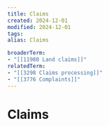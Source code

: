 ```yaml
---
title: Claims
created: 2024-12-01
modified: 2024-12-01
tags: 
alias: Claims

broaderTerm:
- "[[11980 Land claims]]"
relatedTerm:
- "[[3298 Claims processing]]"
- "[[3776 Complaints]]"
---
```

# Claims

